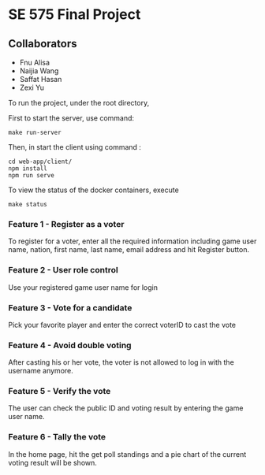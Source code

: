 # SE 575 Final Project
## Collaborators
- Fnu Alisa
- Naijia Wang
- Saffat Hasan
- Zexi Yu

To run the project, under the root directory,

First to start the server, use command:
```
make run-server
```
Then, in start the client using command :
```
cd web-app/client/
npm install
npm run serve
```

To view the status of the docker containers, execute
```
make status
```

### Feature 1 - Register as a voter

To register for a voter, enter all the required information including game user name, nation, first name, last name, email address and hit Register button.

### Feature 2 - User role control
Use your registered game user name for login

### Feature 3 - Vote for a candidate
Pick your favorite player and enter the correct voterID to cast the vote

### Feature 4 - Avoid double voting 
After casting his or her vote, the voter is not allowed to log in with the username anymore.

### Feature 5 - Verify the vote
The user can check the public ID and voting result by entering the game user name.

### Feature 6 - Tally the vote
In the home page, hit the get poll standings and a pie chart of the current voting result will be shown.
